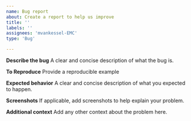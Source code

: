 ```yaml
---
name: Bug report
about: Create a report to help us improve
title: ''
labels: ''
assignees: 'mvankessel-EMC'
type: 'Bug'

---
```


**Describe the bug**
A clear and concise description of what the bug is.

**To Reproduce**
Provide a reproducible example

**Expected behavior**
A clear and concise description of what you expected to happen.

**Screenshots**
If applicable, add screenshots to help explain your problem.

**Additional context**
Add any other context about the problem here.
